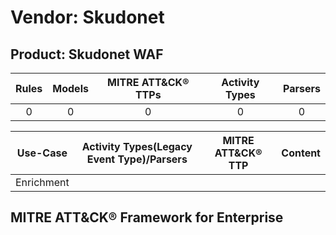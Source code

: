 Vendor: Skudonet
================
Product: Skudonet WAF
---------------------
| Rules | Models | MITRE ATT&CK® TTPs | Activity Types | Parsers |
|:-----:|:------:|:------------------:|:--------------:|:-------:|
|   0   |   0    |         0          |       0        |    0    |

|  Use-Case  | Activity Types(Legacy Event Type)/Parsers | MITRE ATT&CK® TTP | Content    |
|:----------:| ---- | ---- | ---- |
| Enrichment |    |    | [](RM/r_m_skudonet_skudonet_waf_Enrichment.md) |

MITRE ATT&CK® Framework for Enterprise
--------------------------------------
